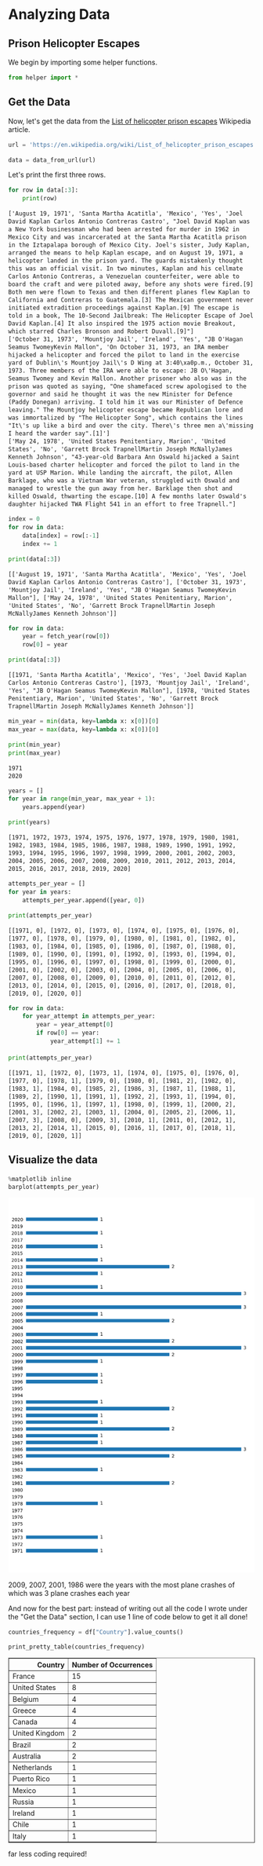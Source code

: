 # Analyzing Data

## Prison Helicopter Escapes

We begin by importing some helper functions.


```python
from helper import *
```

## Get the Data

Now, let's get the data from the [List of helicopter prison escapes](https://en.wikipedia.org/wiki/List_of_helicopter_prison_escapes) Wikipedia article.


```python
url = 'https://en.wikipedia.org/wiki/List_of_helicopter_prison_escapes'
```


```python
data = data_from_url(url)
```

Let's print the first three rows.


```python
for row in data[:3]:
    print(row)
```

    ['August 19, 1971', 'Santa Martha Acatitla', 'Mexico', 'Yes', 'Joel David Kaplan Carlos Antonio Contreras Castro', "Joel David Kaplan was a New York businessman who had been arrested for murder in 1962 in Mexico City and was incarcerated at the Santa Martha Acatitla prison in the Iztapalapa borough of Mexico City. Joel's sister, Judy Kaplan, arranged the means to help Kaplan escape, and on August 19, 1971, a helicopter landed in the prison yard. The guards mistakenly thought this was an official visit. In two minutes, Kaplan and his cellmate Carlos Antonio Contreras, a Venezuelan counterfeiter, were able to board the craft and were piloted away, before any shots were fired.[9] Both men were flown to Texas and then different planes flew Kaplan to California and Contreras to Guatemala.[3] The Mexican government never initiated extradition proceedings against Kaplan.[9] The escape is told in a book, The 10-Second Jailbreak: The Helicopter Escape of Joel David Kaplan.[4] It also inspired the 1975 action movie Breakout, which starred Charles Bronson and Robert Duvall.[9]"]
    ['October 31, 1973', 'Mountjoy Jail', 'Ireland', 'Yes', "JB O'Hagan Seamus TwomeyKevin Mallon", 'On October 31, 1973, an IRA member hijacked a helicopter and forced the pilot to land in the exercise yard of Dublin\'s Mountjoy Jail\'s D Wing at 3:40\xa0p.m., October 31, 1973. Three members of the IRA were able to escape: JB O\'Hagan, Seamus Twomey and Kevin Mallon. Another prisoner who also was in the prison was quoted as saying, "One shamefaced screw apologised to the governor and said he thought it was the new Minister for Defence (Paddy Donegan) arriving. I told him it was our Minister of Defence leaving." The Mountjoy helicopter escape became Republican lore and was immortalized by "The Helicopter Song", which contains the lines "It\'s up like a bird and over the city. There\'s three men a\'missing I heard the warder say".[1]']
    ['May 24, 1978', 'United States Penitentiary, Marion', 'United States', 'No', 'Garrett Brock TrapnellMartin Joseph McNallyJames Kenneth Johnson', "43-year-old Barbara Ann Oswald hijacked a Saint Louis-based charter helicopter and forced the pilot to land in the yard at USP Marion. While landing the aircraft, the pilot, Allen Barklage, who was a Vietnam War veteran, struggled with Oswald and managed to wrestle the gun away from her. Barklage then shot and killed Oswald, thwarting the escape.[10] A few months later Oswald's daughter hijacked TWA Flight 541 in an effort to free Trapnell."]



```python
index = 0
for row in data:
    data[index] = row[:-1]
    index += 1
```


```python
print(data[:3])
```

    [['August 19, 1971', 'Santa Martha Acatitla', 'Mexico', 'Yes', 'Joel David Kaplan Carlos Antonio Contreras Castro'], ['October 31, 1973', 'Mountjoy Jail', 'Ireland', 'Yes', "JB O'Hagan Seamus TwomeyKevin Mallon"], ['May 24, 1978', 'United States Penitentiary, Marion', 'United States', 'No', 'Garrett Brock TrapnellMartin Joseph McNallyJames Kenneth Johnson']]



```python
for row in data:
    year = fetch_year(row[0])
    row[0] = year
```


```python
print(data[:3])
```

    [[1971, 'Santa Martha Acatitla', 'Mexico', 'Yes', 'Joel David Kaplan Carlos Antonio Contreras Castro'], [1973, 'Mountjoy Jail', 'Ireland', 'Yes', "JB O'Hagan Seamus TwomeyKevin Mallon"], [1978, 'United States Penitentiary, Marion', 'United States', 'No', 'Garrett Brock TrapnellMartin Joseph McNallyJames Kenneth Johnson']]



```python
min_year = min(data, key=lambda x: x[0])[0]
max_year = max(data, key=lambda x: x[0])[0]
```


```python
print(min_year)
print(max_year)
```

    1971
    2020



```python
years = []
for year in range(min_year, max_year + 1):
    years.append(year)
```


```python
print(years)
```

    [1971, 1972, 1973, 1974, 1975, 1976, 1977, 1978, 1979, 1980, 1981, 1982, 1983, 1984, 1985, 1986, 1987, 1988, 1989, 1990, 1991, 1992, 1993, 1994, 1995, 1996, 1997, 1998, 1999, 2000, 2001, 2002, 2003, 2004, 2005, 2006, 2007, 2008, 2009, 2010, 2011, 2012, 2013, 2014, 2015, 2016, 2017, 2018, 2019, 2020]



```python
attempts_per_year = []
for year in years:
    attempts_per_year.append([year, 0])
```


```python
print(attempts_per_year)
```

    [[1971, 0], [1972, 0], [1973, 0], [1974, 0], [1975, 0], [1976, 0], [1977, 0], [1978, 0], [1979, 0], [1980, 0], [1981, 0], [1982, 0], [1983, 0], [1984, 0], [1985, 0], [1986, 0], [1987, 0], [1988, 0], [1989, 0], [1990, 0], [1991, 0], [1992, 0], [1993, 0], [1994, 0], [1995, 0], [1996, 0], [1997, 0], [1998, 0], [1999, 0], [2000, 0], [2001, 0], [2002, 0], [2003, 0], [2004, 0], [2005, 0], [2006, 0], [2007, 0], [2008, 0], [2009, 0], [2010, 0], [2011, 0], [2012, 0], [2013, 0], [2014, 0], [2015, 0], [2016, 0], [2017, 0], [2018, 0], [2019, 0], [2020, 0]]



```python
for row in data:
    for year_attempt in attempts_per_year:
        year = year_attempt[0]
        if row[0] == year:
            year_attempt[1] += 1

print(attempts_per_year)
```

    [[1971, 1], [1972, 0], [1973, 1], [1974, 0], [1975, 0], [1976, 0], [1977, 0], [1978, 1], [1979, 0], [1980, 0], [1981, 2], [1982, 0], [1983, 1], [1984, 0], [1985, 2], [1986, 3], [1987, 1], [1988, 1], [1989, 2], [1990, 1], [1991, 1], [1992, 2], [1993, 1], [1994, 0], [1995, 0], [1996, 1], [1997, 1], [1998, 0], [1999, 1], [2000, 2], [2001, 3], [2002, 2], [2003, 1], [2004, 0], [2005, 2], [2006, 1], [2007, 3], [2008, 0], [2009, 3], [2010, 1], [2011, 0], [2012, 1], [2013, 2], [2014, 1], [2015, 0], [2016, 1], [2017, 0], [2018, 1], [2019, 0], [2020, 1]]


## Visualize the data


```python
%matplotlib inline
barplot(attempts_per_year)
```


    
![png](output_22_0.png)
    


2009, 2007, 2001, 1986 were the years with the most plane crashes of which was 3 plane crashes each year

And now for the best part:
instead of writing out all the code I wrote under the "Get the Data" section, I can use 1 line of code below to get it all done!


```python
countries_frequency = df["Country"].value_counts()
```


```python
print_pretty_table(countries_frequency)
```


<table border="1" class="dataframe">
  <thead>
    <tr style="text-align: right;">
      <th>Country</th>
      <th>Number of Occurrences</th>
    </tr>
  </thead>
  <tbody>
    <tr>
      <td>France</td>
      <td>15</td>
    </tr>
    <tr>
      <td>United States</td>
      <td>8</td>
    </tr>
    <tr>
      <td>Belgium</td>
      <td>4</td>
    </tr>
    <tr>
      <td>Greece</td>
      <td>4</td>
    </tr>
    <tr>
      <td>Canada</td>
      <td>4</td>
    </tr>
    <tr>
      <td>United Kingdom</td>
      <td>2</td>
    </tr>
    <tr>
      <td>Brazil</td>
      <td>2</td>
    </tr>
    <tr>
      <td>Australia</td>
      <td>2</td>
    </tr>
    <tr>
      <td>Netherlands</td>
      <td>1</td>
    </tr>
    <tr>
      <td>Puerto Rico</td>
      <td>1</td>
    </tr>
    <tr>
      <td>Mexico</td>
      <td>1</td>
    </tr>
    <tr>
      <td>Russia</td>
      <td>1</td>
    </tr>
    <tr>
      <td>Ireland</td>
      <td>1</td>
    </tr>
    <tr>
      <td>Chile</td>
      <td>1</td>
    </tr>
    <tr>
      <td>Italy</td>
      <td>1</td>
    </tr>
  </tbody>
</table>


far less coding required!
